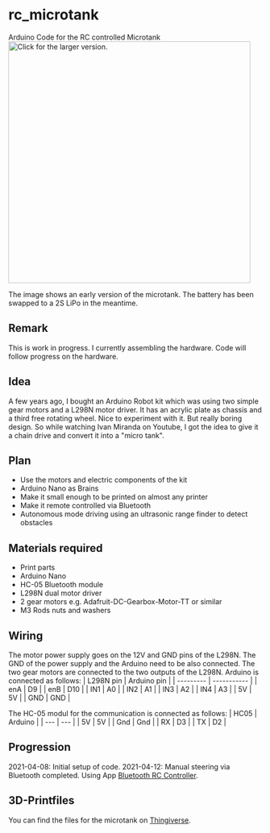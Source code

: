 # rc_microtank
Arduino Code for the RC controlled Microtank
<a href="https://drive.google.com/uc?export=view&id=13jPakLTa89Bc7pzKFUDFo72GJchOpb2N"><img src="https://drive.google.com/uc?export=view&id=13jPakLTa89Bc7pzKFUDFo72GJchOpb2N" style="width: 480px; max-width: 100%; height: auto" title="Click for the larger version." /></a>

The image shows an early version of the microtank. The battery has been swapped to a 2S LiPo in the meantime. 

## Remark
This is work in progress. I currently assembling the hardware. Code will follow progress on the hardware.

## Idea
A few years ago, I bought an Arduino Robot kit which was using two simple gear motors and a L298N motor driver.
It has an acrylic plate as chassis and a third free rotating wheel. Nice to experiment with it. But really 
boring design. So while watching Ivan Miranda on Youtube, I got the idea to give it a chain drive and convert it 
into a "micro tank".

## Plan
- Use the motors and electric components of the kit
- Arduino Nano as Brains
- Make it small enough to be printed on almost any printer
- Make it remote controlled via Bluetooth
- Autonomous mode driving using an ultrasonic range finder to detect obstacles

## Materials required
- Print parts
- Arduino Nano
- HC-05 Bluetooth module
- L298N dual motor driver
- 2 gear motors e.g. Adafruit-DC-Gearbox-Motor-TT or similar
- M3 Rods nuts and washers 

## Wiring
The motor power supply goes on the 12V and GND pins of the L298N. The GND of the power supply and the Arduino need to be also connected.
The two gear motors are connected to the two outputs of the L298N.
Arduino is connected as follows:
| L298N pin | Arduino pin |
| --------- | ----------- |
| enA       | D9          |
| enB       | D10         |
| IN1       | A0          |
| IN2       | A1          |
| IN3       | A2          |
| IN4       | A3          |
| 5V        | 5V          |
| GND       | GND         |

The HC-05 modul for the communication is connected as follows:
| HC05 | Arduino |
| --- | --- |
| 5V | 5V |
| Gnd | Gnd |
| RX | D3 |
| TX | D2 |



## Progression
2021-04-08: Initial setup of code. 
2021-04-12: Manual steering via Bluetooth completed. Using App [Bluetooth RC Controller](https://play.google.com/store/apps/details?id=braulio.calle.bluetoothRCcontroller).

## 3D-Printfiles
You can find the files for the microtank on [Thingiverse](https://www.thingiverse.com/thing:4820194).

